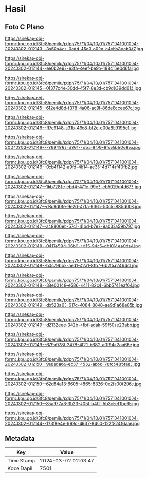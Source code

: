 # Hasil

## Foto C Plano

https://sirekap-obj-formc.kpu.go.id/3fc8/pemilu/pdpr/75/71/04/10/01/7571041001004-20240302-012143--3b50b4ee-9cdd-45a3-a90c-e4ebb3eeb0d7.jpg

https://sirekap-obj-formc.kpu.go.id/3fc8/pemilu/pdpr/75/71/04/10/01/7571041001004-20240302-012144--ee0b2e98-e3fa-4eef-be9b-188416e0d6fa.jpg

https://sirekap-obj-formc.kpu.go.id/3fc8/pemilu/pdpr/75/71/04/10/01/7571041001004-20240302-012145--01377c4e-30dd-45f7-8e3d-cb9d839dd612.jpg

https://sirekap-obj-formc.kpu.go.id/3fc8/pemilu/pdpr/75/71/04/10/01/7571041001004-20240302-012145--612e4d8d-f378-4a06-ac9f-86de8ccee67c.jpg

https://sirekap-obj-formc.kpu.go.id/3fc8/pemilu/pdpr/75/71/04/10/01/7571041001004-20240302-012146--ff7c9148-a31b-49c8-bf2c-c00a8b9195c1.jpg

https://sirekap-obj-formc.kpu.go.id/3fc8/pemilu/pdpr/75/71/04/10/01/7571041001004-20240302-012146--73994865-d861-4dba-8f79-8fc55b50e85a.jpg

https://sirekap-obj-formc.kpu.go.id/3fc8/pemilu/pdpr/75/71/04/10/01/7571041001004-20240302-012146--0cb4f142-a9fd-4b14-ae36-4d714af40fb2.jpg

https://sirekap-obj-formc.kpu.go.id/3fc8/pemilu/pdpr/75/71/04/10/01/7571041001004-20240302-012147--1bb7281e-ebd4-471e-99e2-eb5029d4d672.jpg

https://sirekap-obj-formc.kpu.go.id/3fc8/pemilu/pdpr/75/71/04/10/01/7571041001004-20240302-012147--d8d9d0fe-9e2d-47fa-936c-50c55885d008.jpg

https://sirekap-obj-formc.kpu.go.id/3fc8/pemilu/pdpr/75/71/04/10/01/7571041001004-20240302-012147--a48806eb-57c1-41bd-b7e3-9a032a59b797.jpg

https://sirekap-obj-formc.kpu.go.id/3fc8/pemilu/pdpr/75/71/04/10/01/7571041001004-20240302-012148--0417e584-06b0-4d15-94c5-db1014ea0da4.jpg

https://sirekap-obj-formc.kpu.go.id/3fc8/pemilu/pdpr/75/71/04/10/01/7571041001004-20240302-012148--b0c79bb8-aed1-42a1-8fb7-6b2f5a2464c1.jpg

https://sirekap-obj-formc.kpu.go.id/3fc8/pemilu/pdpr/75/71/04/10/01/7571041001004-20240302-012148--38e00148-e586-4411-82c4-6bb5741eaf64.jpg

https://sirekap-obj-formc.kpu.go.id/3fc8/pemilu/pdpr/75/71/04/10/01/7571041001004-20240302-012149--db523a63-617c-4084-8848-ae9d1a68e85b.jpg

https://sirekap-obj-formc.kpu.go.id/3fc8/pemilu/pdpr/75/71/04/10/01/7571041001004-20240302-012149--d2132eee-342b-4fbf-adab-59f50ae23abb.jpg

https://sirekap-obj-formc.kpu.go.id/3fc8/pemilu/pdpr/75/71/04/10/01/7571041001004-20240302-012149--679a978f-2478-4f21-b682-a0f94d2aa66e.jpg

https://sirekap-obj-formc.kpu.go.id/3fc8/pemilu/pdpr/75/71/04/10/01/7571041001004-20240302-012150--9a8ada69-ec37-4532-ab56-78fc5485fae3.jpg

https://sirekap-obj-formc.kpu.go.id/3fc8/pemilu/pdpr/75/71/04/10/01/7571041001004-20240302-012150--62d84a13-6605-4865-8326-0e2fa00f206e.jpg

https://sirekap-obj-formc.kpu.go.id/3fc8/pemilu/pdpr/75/71/04/10/01/7571041001004-20240302-012150--85a977a3-3b23-405f-b40f-5b3c5ef1bc65.jpg

https://sirekap-obj-formc.kpu.go.id/3fc8/pemilu/pdpr/75/71/04/10/01/7571041001004-20240302-012144--123f8e4e-999c-4937-8400-122f824f6aae.jpg


## Metadata

| Key        | Value               |
| ---------- | ------------------- |
| Time Stamp | 2024-03-02 02:03:47 |
| Kode Dapil | 7501                |



